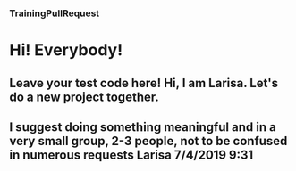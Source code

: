 ### TrainingPullRequest
# Hi! Everybody!
Leave your test code here!
Hi, I am Larisa. Let's do a new project together.
---
I suggest doing something meaningful and in a very small group, 2-3 people, not to be confused in numerous requests
Larisa 7/4/2019 9:31
---